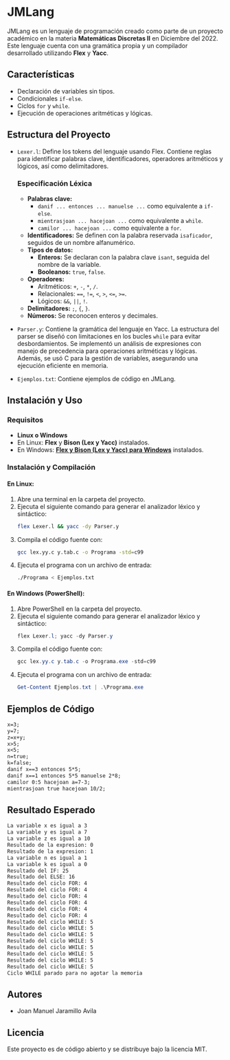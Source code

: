 # JMLang

JMLang es un lenguaje de programación creado como parte de un proyecto académico en la materia **Matemáticas Discretas II** en Diciembre del 2022. Este lenguaje cuenta con una gramática propia y un compilador desarrollado utilizando **Flex** y **Yacc**.

## Características

- Declaración de variables sin tipos.
- Condicionales `if-else`.
- Ciclos `for` y `while`.
- Ejecución de operaciones aritméticas y lógicas.

## Estructura del Proyecto

- `Lexer.l`: Define los tokens del lenguaje usando Flex. Contiene reglas para identificar palabras clave, identificadores, operadores aritméticos y lógicos, así como delimitadores.

  ### Especificación Léxica

  - **Palabras clave:**
    - `danif ... entonces ... manuelse ...` como equivalente a `if-else`.
    - `mientrasjoan ... hacejoan ...` como equivalente a `while`.
    - `camilor ... hacejoan ...` como equivalente a `for`.
  - **Identificadores:** Se definen con la palabra reservada `isaficador`, seguidos de un nombre alfanumérico.
  - **Tipos de datos:**
    - **Enteros:** Se declaran con la palabra clave `isant`, seguida del nombre de la variable.
    - **Booleanos:** `true`, `false`.
  - **Operadores:**
    - Aritméticos: `+`, `-`, `*`, `/`.
    - Relacionales: `==`, `!=`, `<`, `>`, `<=`, `>=`.
    - Lógicos: `&&`, `||`, `!`.
  - **Delimitadores:** `;`, `{`, `}`.
  - **Números:** Se reconocen enteros y decimales.

- `Parser.y`: Contiene la gramática del lenguaje en Yacc. La estructura del parser se diseñó con limitaciones en los bucles `while` para evitar desbordamientos. Se implementó un análisis de expresiones con manejo de precedencia para operaciones aritméticas y lógicas. Además, se usó C para la gestión de variables, asegurando una ejecución eficiente en memoria.

- `Ejemplos.txt`: Contiene ejemplos de código en JMLang.

## Instalación y Uso

### Requisitos

- **Linux o Windows**
- En Linux: **Flex** y **Bison (Lex y Yacc)** instalados.
- En Windows: **[Flex y Bison (Lex y Yacc) para Windows](https://web.archive.org/web/20240224194534/https://techapple.net/2014/07/flex-windows-lex-and-yacc-flex-and-bison-installer-for-windows-xp788-1/)** instalados.

### Instalación y Compilación

#### En Linux:

1. Abre una terminal en la carpeta del proyecto.
2. Ejecuta el siguiente comando para generar el analizador léxico y sintáctico:
   ```sh
   flex Lexer.l && yacc -dy Parser.y
   ```
3. Compila el código fuente con:
   ```sh
   gcc lex.yy.c y.tab.c -o Programa -std=c99
   ```
4. Ejecuta el programa con un archivo de entrada:
   ```sh
   ./Programa < Ejemplos.txt
   ```

#### En Windows (PowerShell):

1. Abre PowerShell en la carpeta del proyecto.
2. Ejecuta el siguiente comando para generar el analizador léxico y sintáctico:
   ```powershell
   flex Lexer.l; yacc -dy Parser.y
   ```
3. Compila el código fuente con:
   ```powershell
   gcc lex.yy.c y.tab.c -o Programa.exe -std=c99
   ```
4. Ejecuta el programa con un archivo de entrada:
   ```powershell
   Get-Content Ejemplos.txt | .\Programa.exe
   ```

## Ejemplos de Código

```txt
x=3;
y=7;
z=x+y;
x>5;
x<5;
n=true;
k=false;
danif x==3 entonces 5*5;
danif x==1 entonces 5*5 manuelse 2*8;
camilor 0:5 hacejoan a=7-3;
mientrasjoan true hacejoan 10/2;
```

## Resultado Esperado

```txt
La variable x es igual a 3
La variable y es igual a 7
La variable z es igual a 10
Resultado de la expresion: 0
Resultado de la expresion: 1
La variable n es igual a 1
La variable k es igual a 0
Resultado del IF: 25
Resultado del ELSE: 16
Resultado del ciclo FOR: 4
Resultado del ciclo FOR: 4
Resultado del ciclo FOR: 4
Resultado del ciclo FOR: 4
Resultado del ciclo FOR: 4
Resultado del ciclo FOR: 4
Resultado del ciclo WHILE: 5
Resultado del ciclo WHILE: 5
Resultado del ciclo WHILE: 5
Resultado del ciclo WHILE: 5
Resultado del ciclo WHILE: 5
Resultado del ciclo WHILE: 5
Resultado del ciclo WHILE: 5
Resultado del ciclo WHILE: 5
Ciclo WHILE parado para no agotar la memoria
```

## Autores

- Joan Manuel Jaramillo Avila

## Licencia

Este proyecto es de código abierto y se distribuye bajo la licencia MIT.

